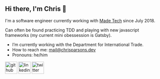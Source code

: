## Hi there, I'm Chris 👋

I'm a software engineer currently working with [Made Tech](https://github.com/madetech) since July 2018.

Can often be found practicing TDD and playing with new javascript frameworks (my current mini obessession is Gatsby).

- I’m currently working with the Department for International Trade.
- How to reach me: mail@chrisparsons.dev
- Pronouns: he/him

[<img src='https://cdn.jsdelivr.net/npm/simple-icons@3.0.1/icons/github.svg' alt='github' height='40'>](https://github.com/ccp92)
[<img src='https://cdn.jsdelivr.net/npm/simple-icons@3.0.1/icons/linkedin.svg' alt='linkedin' height='40'>](https://www.linkedin.com/in/ccp92/)
[<img src='https://cdn.jsdelivr.net/npm/simple-icons@3.0.1/icons/twitter.svg' alt='twitter' height='40'>](https://twitter.com/ccp92)  